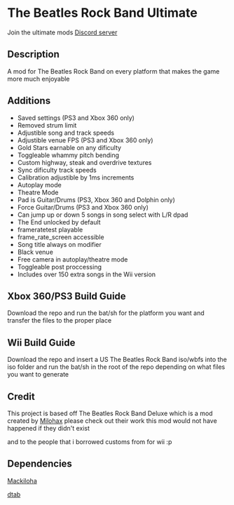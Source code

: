 # The Beatles Rock Band Ultimate

Join the ultimate mods [Discord server](https://discord.gg/ht7XUfBXdB)

## Description

A mod for The Beatles Rock Band on every platform that makes the game more much enjoyable

## Additions
* Saved settings (PS3 and Xbox 360 only)
* Removed strum limit
* Adjustible song and track speeds
* Adjustible venue FPS (PS3 and Xbox 360 only)
* Gold Stars earnable on any dificulty
* Toggleable whammy pitch bending
* Custom highway, steak and overdrive textures
* Sync dificulty track speeds
* Calibration adjustible by 1ms increments
* Autoplay mode
* Theatre Mode
* Pad is Guitar/Drums (PS3, Xbox 360 and Dolphin only)
* Force Guitar/Drums (PS3 and Xbox 360 only)
* Can jump up or down 5 songs in song select with L/R dpad
* The End unlocked by default
* frameratetest playable
* frame_rate_screen accessible
* Song title always on modifier
* Black venue
* Free camera in autoplay/theatre mode
* Toggleable post proccessing
* Includes over 150 extra songs in the Wii version

## Xbox 360/PS3 Build Guide
Download the repo and run the bat/sh for the platform you want and transfer the files to the proper place

## Wii Build Guide
Download the repo and insert a US The Beatles Rock Band iso/wbfs into the iso folder and run the bat/sh in the root of the repo depending on what files you want to generate

## Credit
This project is based off The Beatles Rock Band Deluxe which is a mod created by [Milohax](https://github.com/hmxmilohax) please check out their work this mod would not have happened if they didn't exist

and to the people that i borrowed customs from for wii :p

## Dependencies

[Mackiloha](https://github.com/PikminGuts92/Mackiloha)

[dtab](https://github.com/mtolly/dtab)
